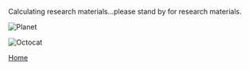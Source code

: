Calculating research materials...please stand by for research materials. 

![Planet](https://github.com/jluby127/jluby127.github.io/master/assets/css/temp.jpg)

![Octocat](https://github.githubassets.com/images/icons/emoji/octocat.png)

[Home](./)
